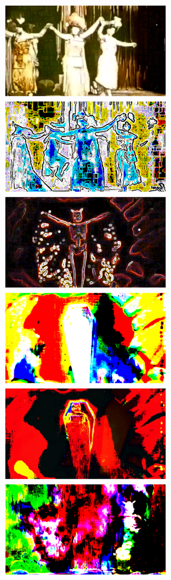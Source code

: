 ![](/art/2018-04-27/out-2018-04-27-15-28-00-497.png?raw=true)

![](/art/2018-04-27/out-2018-04-27-15-28-02-044.png?raw=true)

![](/art/2018-04-27/out-2018-04-27-15-29-18-939.png?raw=true)

![](/art/2018-04-27/out-2018-04-27-16-07-20-607.png?raw=true)

![](/art/2018-04-27/out-2018-04-27-16-19-14-812.png?raw=true)

![](/art/2018-04-27/out-2018-04-27-16-19-26-708.png?raw=true)

